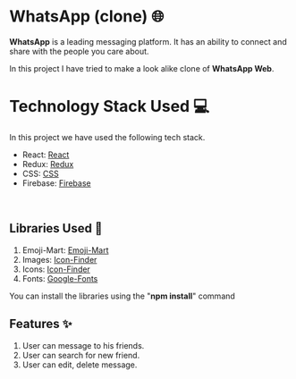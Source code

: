 # WhatsApp (clone) 🌐

**WhatsApp** is a leading messaging platform. It has an ability to connect and share with the people you care about.

In this project I have tried to make a look alike clone of **WhatsApp Web**.

# Technology Stack Used 💻

In this project we have used the following tech stack.

- React: [React](https://www.npmjs.com/package/react)
- Redux: [Redux](https://www.npmjs.com/package/redux)
- CSS: [CSS](https://styled-components.com/)
- Firebase: [Firebase](https://firebase.google.com/)

<br>

## Libraries Used 🌟

1. Emoji-Mart: [Emoji-Mart](https://missive.github.io/emoji-mart/)
2. Images: [Icon-Finder](https://www.iconfinder.com/)
3. Icons: [Icon-Finder](https://www.iconfinder.com/)
4. Fonts: [Google-Fonts](https://fonts.google.com/icons)

You can install the libraries using the "**npm install**" command
<br>


## Features ✨
1. User can message to his friends.
2. User can search for new friend.
3. User can edit, delete message.
<br>
